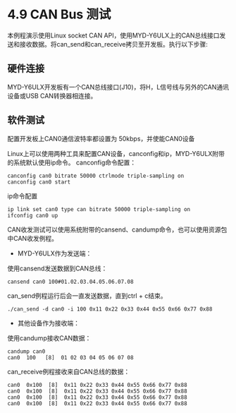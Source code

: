 # 4.9 CAN Bus 测试

本例程演示使用Linux socket CAN API，使用MYD-Y6ULX上的CAN总线接口发送和接收数据。将can_send和can_receive拷贝至开发板。执行以下步骤:

## 硬件连接
MYD-Y6ULX开发板有一个CAN总线接口(J10)，将H，L信号线与另外的CAN通讯设备或USB CAN转换器相连接。

## 软件测试
配置开发板上CAN0通信波特率都设置为 50kbps，并使能CAN0设备

Linux上可以使用两种工具来配置CAN设备，canconfig和ip，MYD-Y6ULX附带的系统默认使用ip命令。
canconfig命令配置：
```
canconfig can0 bitrate 50000 ctrlmode triple-sampling on
canconfig can0 start
```
ip命令配置
```
ip link set can0 type can bitrate 50000 triple-sampling on
ifconfig can0 up
```

CAN收发测试可以使用系统附带的cansend、candump命令，也可以使用资源包中CAN收发例程。

- MYD-Y6ULX作为发送端：

使用cansend发送数据到CAN总线：
```
cansend can0 100#01.02.03.04.05.06.07.08
```

can_send例程运行后会一直发送数据，直到ctrl + c结束。
```
./can_send -d can0 -i 100 0x11 0x22 0x33 0x44 0x55 0x66 0x77 0x88
```

- 其他设备作为接收端：

使用candump接收CAN数据：

```
candump can0
can0  100   [8]  01 02 03 04 05 06 07 08
```

can_receive例程接收来自CAN总线的数据：

```
can0  0x100  [8]  0x11 0x22 0x33 0x44 0x55 0x66 0x77 0x88 
can0  0x100  [8]  0x11 0x22 0x33 0x44 0x55 0x66 0x77 0x88 
can0  0x100  [8]  0x11 0x22 0x33 0x44 0x55 0x66 0x77 0x88 
can0  0x100  [8]  0x11 0x22 0x33 0x44 0x55 0x66 0x77 0x88
```
